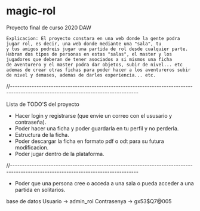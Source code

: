 # magic-rol
 Proyecto final de curso 2020 DAW

    Explicacion: El proyecto constara en una web donde la gente podra jugar rol, es decir, una web donde mediante una "sala", tu
    y tus amigos podreis jugar una partida de rol desde cualquier parte.
    Habran dos tipos de personas en estas "salas", el master y los jugadores que deberan de tener asociados a si mismos una ficha
    de aventurero y el master podra dar objetos, subir de nivel... etc ademas de crear otras fichas para poder hacer a los aventureros subir de nivel y demases, ademas de darles experiencia... etc.

//-----------------------------------------------------------------------------------------------------------------------------------

 Lista de TODO'S del proyecto

- Hacer login y registrarse (que envie un correo con el ususario y contraseña).
- Poder hacer una ficha y poder guardarla en tu perfil y no perderla.
- Estructura de la ficha.
- Poder descargar la ficha en formato pdf o odt para su futura modificacion.
- Poder jugar dentro de la plataforma.

//-----------------------------------------------------------------------------------------------------------------------------------

- Poder que una persona cree o acceda a una sala o pueda acceder a una partida en solitarios.

base de datos
Usuario -> admin_rol
Contrasenya -> gx53$Q7@005